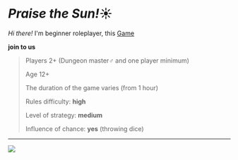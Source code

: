 # _Praise the Sun!_☀️
_Hi there!_
I'm beginner roleplayer, this
[Game](https://rpg.fandom.com/ru/wiki/Dungeons_%26_Dragons)
<p><b>join to us</b></p>

<blockquote>
<p>Players 	2+ (Dungeon master♂️ and one player minimum)</p>
<p>Age 	12+</p>
<p>The duration of the game varies (from 1 hour)</p>
<p>Rules difficulty: <b>high</b></p>
<p>Level of strategy: <b>medium</b></p>
<p>Influence of chance: <b>yes</b> (throwing dice)</p>
</blockquote>
<hr />
<p><img src="https://overclockers.ru/st/legacy/blog/417293/404662_O.jpg"></p>
